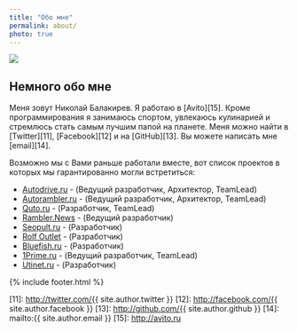 ```yaml
---
title: "Обо мне"
permalink: about/
photo: true
---
```


<img id="user_photo" align="center" src="{{ site.baseurl }}assets/images/photo.png">

## Немного обо мне

Меня зовут Николай Балакирев. 
Я работаю в [Avito][15]. Кроме программирования я занимаюсь спортом, увлекаюсь кулинарией и стремлюсь стать самым лучшим папой на планете.
Меня можно найти в [Twitter][11], [Facebook][12] и на [GitHub][13]. 
Вы можете написать мне [email][14].

Возможно мы с Вами раньше работали вместе, вот список проектов в которых мы гарантированно могли встретиться:

- [Autodrive.ru][1] - (Ведущий разработчик, Архитектор, TeamLead)
- [Autorambler.ru][2] - (Ведущий разработчик, Архитектор, TeamLead)
- [Quto.ru][3] - (Разработчик, TeamLead)
- [Rambler.News][4] - (Ведущий разработчик)
- [Seopult.ru][5] - (Разработчик)
- [Rolf Outlet][6] - (Разработчик)
- [Bluefish.ru][7] - (Разработчик)
- [1Prime.ru][8] - (Ведущий разработчик, TeamLead)
- [Utinet.ru][9] - (Разработчик)


{% include footer.html %}

[1]: http://autodrive.ru
[2]: http://autorambler.ru
[3]: http://quto.ru
[4]: http://news.rambler.ru
[5]: http://seopult.ru
[6]: http://sale.rolf.ru
[7]: http://bluefish.ru
[8]: http://1prime.ru
[9]: http://1prime.ru
[10]: http://rambler-co.ru
[11]: http://twitter.com/{{ site.author.twitter }}
[12]: http://facebook.com/{{ site.author.facebook }}
[13]: http://github.com/{{ site.author.github }}
[14]: mailto:{{ site.author.email }}
[15]: http://avito.ru
